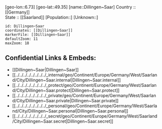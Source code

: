 ﻿---
location: [49.35,6.73] 
mapzoom: [7,12] 
mapmarker: city 
type: City
tags:
- geo/City


SpocWebEntityId: 29797
isDeleted: false
confidential: public

---
[geo-lon::6.73] 
[geo-lat::49.35] 
[name::Dillingen~Saar] 
Country :: [[Germany]]  
State :: [[Saarland]] 
[Population::] 
[Unknown::] 


```leaflet
id: Dillingen~Saar
coordinates: [[Dillingen~Saar]] 
markerFile: [[Dillingen~Saar]] 
defaultZoom: 11 
maxZoom: 18
```


## Confidential Links & Embeds: 
- [[Dillingen~Saar|Dillingen~Saar]]  
- [[../../../../../../../../_internal/geo/Continent/Europe/Germany/West/Saarland/City/Dillingen~Saar.internal|Dillingen~Saar.internal]] 
- [[../../../../../../../../_protect/geo/Continent/Europe/Germany/West/Saarland/City/Dillingen~Saar.protect|Dillingen~Saar.protect]] 
- [[../../../../../../../../_private/geo/Continent/Europe/Germany/West/Saarland/City/Dillingen~Saar.private|Dillingen~Saar.private]] 
- [[../../../../../../../../_personal/geo/Continent/Europe/Germany/West/Saarland/City/Dillingen~Saar.personal|Dillingen~Saar.personal]] 
- [[../../../../../../../../_secret/geo/Continent/Europe/Germany/West/Saarland/City/Dillingen~Saar.secret|Dillingen~Saar.secret]] 
